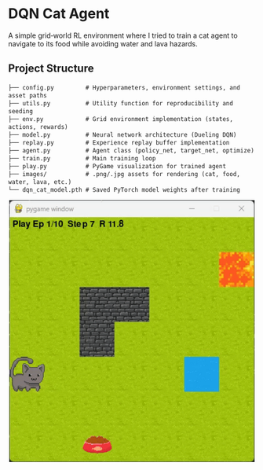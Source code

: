 # DQN Cat Agent

A simple grid‑world RL environment where I tried to train a cat agent to navigate to its food while avoiding water and lava hazards.

## Project Structure

```text
├── config.py         # Hyperparameters, environment settings, and asset paths
├── utils.py          # Utility function for reproducibility and seeding 
├── env.py            # Grid environment implementation (states, actions, rewards)
├── model.py          # Neural network architecture (Dueling DQN)
├── replay.py         # Experience replay buffer implementation
├── agent.py          # Agent class (policy_net, target_net, optimize)
├── train.py          # Main training loop 
├── play.py           # PyGame visualization for trained agent
├── images/           # .png/.jpg assets for rendering (cat, food, water, lava, etc.)
└── dqn_cat_model.pth # Saved PyTorch model weights after training
```

<p align="center">
  <img src="Gif.gif" alt="Description of GIF" width="500"/>
</p>
